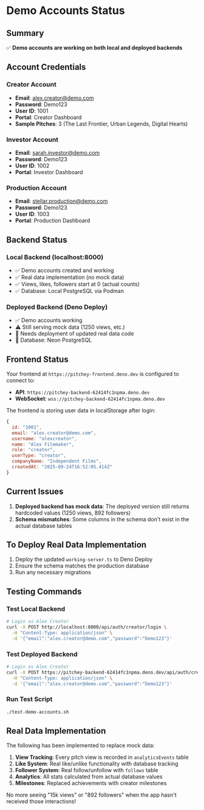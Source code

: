# Demo Accounts Status

## Summary
✅ **Demo accounts are working on both local and deployed backends**

## Account Credentials

### Creator Account
- **Email**: alex.creator@demo.com
- **Password**: Demo123
- **User ID**: 1001
- **Portal**: Creator Dashboard
- **Sample Pitches**: 3 (The Last Frontier, Urban Legends, Digital Hearts)

### Investor Account
- **Email**: sarah.investor@demo.com
- **Password**: Demo123  
- **User ID**: 1002
- **Portal**: Investor Dashboard

### Production Account
- **Email**: stellar.production@demo.com
- **Password**: Demo123
- **User ID**: 1003
- **Portal**: Production Dashboard

## Backend Status

### Local Backend (localhost:8000)
- ✅ Demo accounts created and working
- ✅ Real data implementation (no mock data)
- ✅ Views, likes, followers start at 0 (actual counts)
- ✅ Database: Local PostgreSQL via Podman

### Deployed Backend (Deno Deploy)
- ✅ Demo accounts working
- ⚠️ Still serving mock data (1250 views, etc.)
- 📝 Needs deployment of updated real data code
- 📝 Database: Neon PostgreSQL

## Frontend Status

Your frontend at `https://pitchey-frontend.deno.dev` is configured to connect to:
- **API**: `https://pitchey-backend-62414fc1npma.deno.dev`
- **WebSocket**: `wss://pitchey-backend-62414fc1npma.deno.dev`

The frontend is storing user data in localStorage after login:
```javascript
{
  id: "1001",
  email: "alex.creator@demo.com",
  username: "alexcreator",
  name: "Alex Filmmaker",
  role: "creator",
  userType: "creator",
  companyName: "Independent Films",
  createdAt: "2025-09-24T16:52:05.414Z"
}
```

## Current Issues

1. **Deployed backend has mock data**: The deployed version still returns hardcoded values (1250 views, 892 followers)
2. **Schema mismatches**: Some columns in the schema don't exist in the actual database tables

## To Deploy Real Data Implementation

1. Deploy the updated `working-server.ts` to Deno Deploy
2. Ensure the schema matches the production database
3. Run any necessary migrations

## Testing Commands

### Test Local Backend
```bash
# Login as Alex Creator
curl -X POST http://localhost:8000/api/auth/creator/login \
  -H "Content-Type: application/json" \
  -d '{"email":"alex.creator@demo.com","password":"Demo123"}'
```

### Test Deployed Backend  
```bash
# Login as Alex Creator
curl -X POST https://pitchey-backend-62414fc1npma.deno.dev/api/auth/creator/login \
  -H "Content-Type: application/json" \
  -d '{"email":"alex.creator@demo.com","password":"Demo123"}'
```

### Run Test Script
```bash
./test-demo-accounts.sh
```

## Real Data Implementation

The following has been implemented to replace mock data:

1. **View Tracking**: Every pitch view is recorded in `analyticsEvents` table
2. **Like System**: Real like/unlike functionality with database tracking
3. **Follower System**: Real follow/unfollow with `follows` table
4. **Analytics**: All stats calculated from actual database values
5. **Milestones**: Replaced achievements with creator milestones

No more seeing "15k views" or "892 followers" when the app hasn't received those interactions!